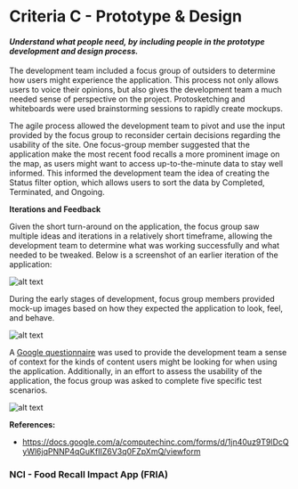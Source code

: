 # Criteria C - Prototype & Design

#### _Understand what people need, by including people in the prototype development and design process._

The development team included a focus group of outsiders to determine how users might experience the application. This process not only allows users to voice their opinions, but also gives the development team a much needed sense of perspective on the project.  Protosketching and whiteboards were used brainstorming sessions to rapidly create mockups.

The agile process allowed the development team to pivot and use the input provided by the focus group to reconsider certain decisions regarding the usability of the site. One focus-group member suggested that the application make the most recent food recalls a more prominent image on the map, as users might want to access up-to-the-minute data to stay well informed. This informed the development team the idea of creating the Status filter option, which allows users to sort the data by Completed, Terminated, and Ongoing.

**Iterations and Feedback**

Given the short turn-around on the application, the focus group saw multiple ideas and iterations in a relatively short timeframe, allowing the development team to determine what was working successfully and what needed to be tweaked. Below is a screenshot of an earlier iteration of the application:

![alt text](https://raw.githubusercontent.com/nci-ats/agile-bpa/docs/attachments/Early-Iteration.png "Protosketching")

During the early stages of development, focus group members provided mock-up images based on how they expected the application to look, feel, and behave. 

![alt text](https://raw.githubusercontent.com/nci-ats/agile-bpa/docs/attachments/Focus-Group-Documents.png "Whiteboarding")

A [Google questionnaire](https://docs.google.com/a/computechinc.com/forms/d/1jn40uz9T9lDcQyWl6jqPNNP4qGuKfIIZ6V3q0FZpXmQ/viewform) was used to provide the development team a sense of context for the kinds of content users might be looking for when using the application. Additionally, in an effort to assess the usability of the application, the focus group was asked to complete five specific test scenarios. 

 ![alt text](https://raw.githubusercontent.com/nci-ats/agile-bpa/docs/attachments/Questionnaire.png "Questionnaire")

**References:**
* https://docs.google.com/a/computechinc.com/forms/d/1jn40uz9T9lDcQyWl6jqPNNP4qGuKfIIZ6V3q0FZpXmQ/viewform

### NCI - Food Recall Impact App (FRIA)
